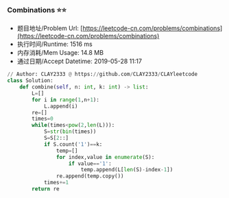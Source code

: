 
### Combinations :star::star:
- 题目地址/Problem Url: [https://leetcode-cn.com/problems/combinations](https://leetcode-cn.com/problems/combinations)
- 执行时间/Runtime: 1516 ms 
- 内存消耗/Mem Usage: 14.8 MB
- 通过日期/Accept Datetime: 2019-05-28 11:17
```python
// Author: CLAY2333 @ https://github.com/CLAY2333/CLAYleetcode
class Solution:
    def combine(self, n: int, k: int) -> list:
        L=[]
        for i in range(1,n+1):
            L.append(i)
        re=[]
        times=0
        while(times<pow(2,len(L))):
            S=str(bin(times))
            S=S[2::]
            if S.count('1')==k:
                temp=[]
                for index,value in enumerate(S):
                    if value=='1':
                        temp.append(L[len(S)-index-1])
                re.append(temp.copy())
            times+=1
        return re

```
